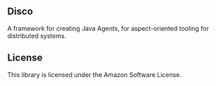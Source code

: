 ## Disco

A framework for creating Java Agents, for aspect-oriented tooling for distributed systems.

## License

This library is licensed under the Amazon Software License.
